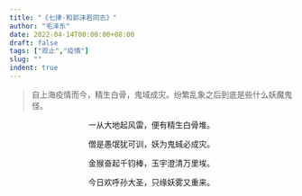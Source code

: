 ```yaml
---
title: "《七律·和郭沫若同志》"
author: "毛泽东"
date: 2022-04-14T00:00:00+08:00
draft: false
tags: ["观止","疫情"]
slug: ""
indent: true
---
```


> 自上海疫情而今，精生白骨，鬼域成灾。纷繁乱象之后到底是些什么妖魔鬼怪。

<center>一从大地起风雷，便有精生白骨堆。<p>
<center>僧是愚氓犹可训，妖为鬼蜮必成灾。<p>
<center>金猴奋起千钧棒，玉宇澄清万里埃。<p>
<center>今日欢呼孙大圣，只缘妖雾又重来。<p>

